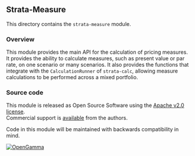 Strata-Measure
--------------
This directory contains the `strata-measure` module.

### Overview

This module provides the main API for the calculation of pricing measures.
It provides the ability to calculate measures, such as present value or par rate,
on one scenario or many scenarios. It also provides the functions that integrate
with the `CalculationRunner` of `strata-calc`, allowing measure calculations to
be performed across a mixed portfolio.


### Source code

This module is released as Open Source Software using the
[Apache v2.0 license](http://www.apache.org/licenses/LICENSE-2.0.html).  
Commercial support is [available](http://www.opengamma.com/) from the authors.

Code in this module will be maintained with backwards compatibility in mind.

[![OpenGamma](http://developers.opengamma.com/res/display/default/chrome/masthead_logo.png "OpenGamma")](http://www.opengamma.com)
